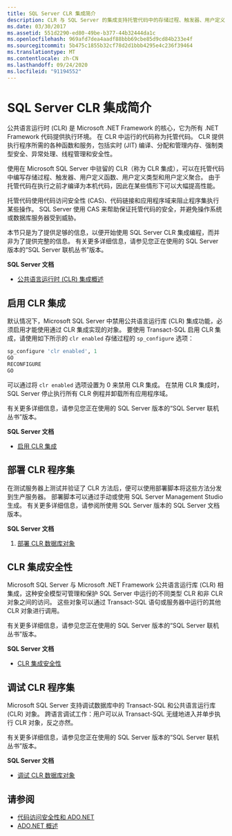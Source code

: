 ```yaml
---
title: SQL Server CLR 集成简介
description: CLR 与 SQL Server 的集成支持托管代码中的存储过程、触发器、用户定义函数、用户定义类型和用户定义聚合。
ms.date: 03/30/2017
ms.assetid: 551d2290-ed80-49be-b377-44b32444da1c
ms.openlocfilehash: 969afd7dea4aadf88bbb69cbe85d9cd84b233e4f
ms.sourcegitcommit: 5b475c1855b32cf78d2d1bbb4295e4c236f39464
ms.translationtype: MT
ms.contentlocale: zh-CN
ms.lasthandoff: 09/24/2020
ms.locfileid: "91194552"
---
```

# <a name="introduction-to-sql-server-clr-integration"></a>SQL Server CLR 集成简介

公共语言运行时 (CLR) 是 Microsoft .NET Framework 的核心，它为所有 .NET Framework 代码提供执行环境。 在 CLR 中运行的代码称为托管代码。 CLR 提供执行程序所需的各种函数和服务，包括实时 (JIT) 编译、分配和管理内存、强制类型安全、异常处理、线程管理和安全性。  
  
 使用在 Microsoft SQL Server 中驻留的 CLR（称为 CLR 集成），可以在托管代码中编写存储过程、触发器、用户定义函数、用户定义类型和用户定义聚合。 由于托管代码在执行之前才编译为本机代码，因此在某些情形下可以大幅提高性能。  
  
 托管代码使用代码访问安全性 (CAS)、代码链接和应用程序域来阻止程序集执行某些操作。 SQL Server 使用 CAS 来帮助保证托管代码的安全，并避免操作系统或数据库服务器受到威胁。  
  
 本节只是为了提供足够的信息，以便开始使用 SQL Server CLR 集成编程，而并非为了提供完整的信息。 有关更多详细信息，请参见您正在使用的 SQL Server 版本的“SQL Server 联机丛书”版本。  
  
 **SQL Server 文档**  
  
- [公共语言运行时 (CLR) 集成概述](/sql/relational-databases/clr-integration/common-language-runtime-integration-overview)  
  
## <a name="enabling-clr-integration"></a>启用 CLR 集成  

 默认情况下，Microsoft SQL Server 中禁用公共语言运行库 (CLR) 集成功能，必须启用才能使用通过 CLR 集成实现的对象。 要使用 Transact-SQL 启用 CLR 集成，请使用如下所示的 `clr enabled` 存储过程的 `sp_configure` 选项：  
  
```sql  
sp_configure 'clr enabled', 1  
GO  
RECONFIGURE  
GO  
```  
  
 可以通过将 `clr enabled` 选项设置为 0 来禁用 CLR 集成。 在禁用 CLR 集成时，SQL Server 停止执行所有 CLR 例程并卸载所有应用程序域。  
  
 有关更多详细信息，请参见您正在使用的 SQL Server 版本的“SQL Server 联机丛书”版本。  
  
 **SQL Server 文档**  
  
- [启用 CLR 集成](/sql/relational-databases/clr-integration/clr-integration-enabling)  
  
## <a name="deploying-a-clr-assembly"></a>部署 CLR 程序集  

 在测试服务器上测试并验证了 CLR 方法后，便可以使用部署脚本将这些方法分发到生产服务器。 部署脚本可以通过手动或使用 SQL Server Management Studio 生成。 有关更多详细信息，请参阅所使用 SQL Server 版本的 SQL Server 文档版本。  
  
 **SQL Server 文档**  
  
1. [部署 CLR 数据库对象](/sql/relational-databases/clr-integration/deploying-clr-database-objects)  
  
## <a name="clr-integration-security"></a>CLR 集成安全性  

 Microsoft SQL Server 与 Microsoft .NET Framework 公共语言运行库 (CLR) 相集成，这种安全模型可管理和保护 SQL Server 中运行的不同类型 CLR 和非 CLR 对象之间的访问。 这些对象可以通过 Transact-SQL 语句或服务器中运行的其他 CLR 对象进行调用。  
  
 有关更多详细信息，请参见您正在使用的 SQL Server 版本的“SQL Server 联机丛书”版本。  
  
 **SQL Server 文档**  
  
- [CLR 集成安全性](/sql/relational-databases/clr-integration/security/clr-integration-security)  
  
## <a name="debugging-a-clr-assembly"></a>调试 CLR 程序集  

 Microsoft SQL Server 支持调试数据库中的 Transact-SQL 和公共语言运行库 (CLR) 对象。 跨语言调试工作：用户可以从 Transact-SQL 无缝地进入并单步执行 CLR 对象，反之亦然。  
  
 有关更多详细信息，请参见您正在使用的 SQL Server 版本的“SQL Server 联机丛书”版本。  
  
 **SQL Server 文档**  
  
- [调试 CLR 数据库对象](/sql/relational-databases/clr-integration/debugging-clr-database-objects)  
  
## <a name="see-also"></a>请参阅

- [代码访问安全性和 ADO.NET](../code-access-security.md)
- [ADO.NET 概述](../ado-net-overview.md)
